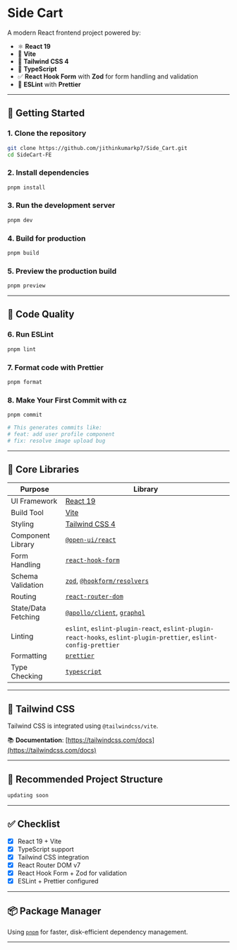 # Side Cart

A modern React frontend project powered by:

- ⚛️ **React 19**
- 🚀 **Vite**
- 💨 **Tailwind CSS 4**
- 🦾 **TypeScript**
- ✅ **React Hook Form** with **Zod** for form handling and validation
- 🧹 **ESLint** with **Prettier**

---

## 🚀 Getting Started

### 1. Clone the repository

```bash
git clone https://github.com/jithinkumarkp7/Side_Cart.git
cd SideCart-FE
```

### 2. Install dependencies

```bash
pnpm install
```

### 3. Run the development server

```bash
pnpm dev
```

### 4. Build for production

```bash
pnpm build
```

### 5. Preview the production build

```bash
pnpm preview
```

---

## 🧪 Code Quality

### 6. Run ESLint

```bash
pnpm lint
```

### 7. Format code with Prettier

```bash
pnpm format
```

### 8. Make Your First Commit with cz

```bash
pnpm commit

```

```bash
# This generates commits like:
# feat: add user profile component
# fix: resolve image upload bug

```

---

## 🧰 Core Libraries

| Purpose             | Library                                                                                                          |
| ------------------- | ---------------------------------------------------------------------------------------------------------------- |
| UI Framework        | [React 19](https://react.dev/)                                                                                   |
| Build Tool          | [Vite](https://vitejs.dev/)                                                                                      |
| Styling             | [Tailwind CSS 4](https://tailwindcss.com/)                                                                       |
| Component Library   | [`@open-ui/react`](https://www.npmjs.com/package/@open-ui/react)                                                 |
| Form Handling       | [`react-hook-form`](https://react-hook-form.com/)                                                                |
| Schema Validation   | [`zod`](https://zod.dev/), [`@hookform/resolvers`](https://react-hook-form.com/get-started#SchemaValidation)     |
| Routing             | [`react-router-dom`](https://reactrouter.com/en/main)                                                            |
| State/Data Fetching | [`@apollo/client`](https://www.apollographql.com/docs/react/), [`graphql`](https://graphql.org/)                 |
| Linting             | `eslint`, `eslint-plugin-react`, `eslint-plugin-react-hooks`, `eslint-plugin-prettier`, `eslint-config-prettier` |
| Formatting          | [`prettier`](https://prettier.io/)                                                                               |
| Type Checking       | [`typescript`](https://www.typescriptlang.org/)                                                                  |

---

## 🎨 Tailwind CSS

Tailwind CSS is integrated using `@tailwindcss/vite`.

📚 **Documentation**: [https://tailwindcss.com/docs](https://tailwindcss.com/docs)

---

## 📁 Recommended Project Structure

```txt
updating soon
```

---

## ✅ Checklist

- [x] React 19 + Vite
- [x] TypeScript support
- [x] Tailwind CSS integration
- [x] React Router DOM v7
- [x] React Hook Form + Zod for validation
- [x] ESLint + Prettier configured

---

## 📦 Package Manager

Using [`pnpm`](https://pnpm.io/) for faster, disk-efficient dependency management.

---
